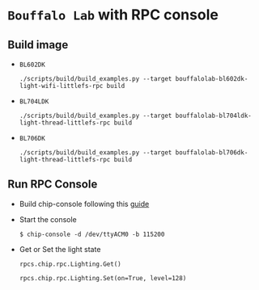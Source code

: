 # `Bouffalo Lab` with RPC console

## Build image

-   `BL602DK`

    ```shell
    ./scripts/build/build_examples.py --target bouffalolab-bl602dk-light-wifi-littlefs-rpc build
    ```

-   `BL704LDK`

    ```shell
    ./scripts/build/build_examples.py --target bouffalolab-bl704ldk-light-thread-littlefs-rpc build
    ```

-   `BL706DK`

    ```shell
    ./scripts/build/build_examples.py --target bouffalolab-bl706dk-light-thread-littlefs-rpc build
    ```

## Run RPC Console

-   Build chip-console following this
    [guide](../../../examples/common/pigweed/rpc_console/README.md)

-   Start the console

    ```
    $ chip-console -d /dev/ttyACM0 -b 115200
    ```

-   Get or Set the light state

    `rpcs.chip.rpc.Lighting.Get()`

    `rpcs.chip.rpc.Lighting.Set(on=True, level=128)`
